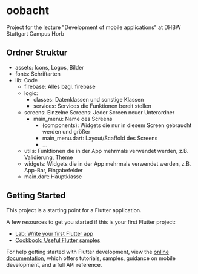 # oobacht

Project for the lecture "Development of mobile applications" at DHBW Stuttgart Campus Horb

## Ordner Struktur

- assets: Icons, Logos, Bilder
- fonts:  Schriftarten
- lib: Code
  - firebase: Alles bzgl. firebase
  - logic:    
    - classes: Datenklassen und sonstige Klassen
    - services: Services die Funktionen bereit stellen
  - screens:  Einzelne Screens: Jeder Screen neuer Unterordner
    - main_menu:      Name des Screens
      - (components): Widgets die nur in diesem Screen gebraucht werden und größer
      - main_menu.dart: Layout/Scaffold des Screens
      - ...
  - utils:     Funktionen die in der App mehrmals verwendet werden, z.B. Validierung, Theme
  - widgets:   Widgets die in der App mehrmals verwendet werden, z.B. App-Bar, Eingabefelder
  - main.dart:   Hauptklasse

## Getting Started

This project is a starting point for a Flutter application.

A few resources to get you started if this is your first Flutter project:

- [Lab: Write your first Flutter app](https://docs.flutter.dev/get-started/codelab)
- [Cookbook: Useful Flutter samples](https://docs.flutter.dev/cookbook)

For help getting started with Flutter development, view the
[online documentation](https://docs.flutter.dev/), which offers tutorials,
samples, guidance on mobile development, and a full API reference.
